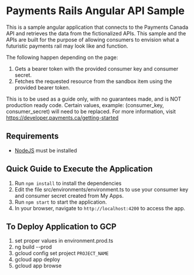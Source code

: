 # Payments Rails Angular API Sample

This is a sample angular application that connects to the Payments Canada API and retrieves the data 
from the fictionalized APIs. 
This sample and the APIs are built for the purpose of allowing consumers to envision what a futuristic payments rail may look like and function.

The following happen depending on the page:

1. Gets a bearer token with the provided consumer key and consumer secret.
2. Fetches the requested resource from the sandbox item using the provided bearer token.

This is to be used as a guide only, with no guarantees made, and is NOT production ready code. Certain values, example: (consumer_key, consumer_secret) will need to be replaced. For more information, visit https://developer.payments.ca/getting-started

## Requirements
* [NodeJS](https://nodejs.org/en/) must be installed


## Quick Guide to Execute the Application
1. Run `npm install` to install the dependencies
2. Edit the file src/environments/environment.ts to use your consumer key and consumer secret created from My Apps.
2. Run `npm start` to start the application.
3. In your browser, navigate to `http://localhost:4200` to access the app.


## To Deploy Application to GCP

1. set proper values in environment.prod.ts
2. ng build --prod
3. gcloud config set project `PROJECT_NAME`
4. gcloud app deploy
5. gcloud app browse
